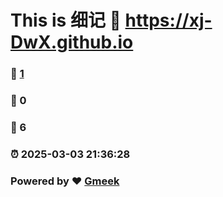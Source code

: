 # This is 细记 :link: https://xj-DwX.github.io 
### :page_facing_up: [1](https://xj-DwX.github.io/tag.html) 
### :speech_balloon: 0 
### :hibiscus: 6 
### :alarm_clock: 2025-03-03 21:36:28 
### Powered by :heart: [Gmeek](https://github.com/Meekdai/Gmeek)
